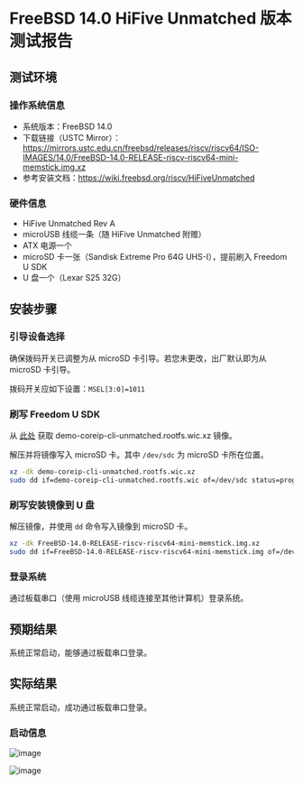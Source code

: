 # FreeBSD 14.0 HiFive Unmatched 版本测试报告

## 测试环境

### 操作系统信息

- 系统版本：FreeBSD 14.0
- 下载链接（USTC Mirror）：https://mirrors.ustc.edu.cn/freebsd/releases/riscv/riscv64/ISO-IMAGES/14.0/FreeBSD-14.0-RELEASE-riscv-riscv64-mini-memstick.img.xz
- 参考安装文档：https://wiki.freebsd.org/riscv/HiFiveUnmatched

### 硬件信息

- HiFive Unmatched Rev A
- microUSB 线缆一条（随 HiFive Unmatched 附赠）
- ATX 电源一个
- microSD 卡一张（Sandisk Extreme Pro 64G UHS-I），提前刷入 Freedom U SDK
- U 盘一个（Lexar S25 32G）

## 安装步骤

### 引导设备选择

确保拨码开关已调整为从 microSD 卡引导。若您未更改，出厂默认即为从 microSD 卡引导。

拨码开关应如下设置：`MSEL[3:0]=1011`

### 刷写 Freedom U SDK

从 [此处](https://github.com/sifive/freedom-u-sdk/releases/latest) 获取 demo-coreip-cli-unmatched.rootfs.wic.xz 镜像。

解压并将镜像写入 microSD 卡。其中 `/dev/sdc` 为 microSD 卡所在位置。

```bash
xz -dk demo-coreip-cli-unmatched.rootfs.wic.xz
sudo dd if=demo-coreip-cli-unmatched.rootfs.wic of=/dev/sdc status=progress
```

### 刷写安装镜像到 U 盘

解压镜像，并使用 `dd` 命令写入镜像到 microSD 卡。

```bash
xz -dk FreeBSD-14.0-RELEASE-riscv-riscv64-mini-memstick.img.xz
sudo dd if=FreeBSD-14.0-RELEASE-riscv-riscv64-mini-memstick.img of=/dev/sdc status=progress
```

### 登录系统

通过板载串口（使用 microUSB 线缆连接至其他计算机）登录系统。

## 预期结果

系统正常启动，能够通过板载串口登录。

## 实际结果

系统正常启动，成功通过板载串口登录。

### 启动信息

![image](https://github.com/ruyisdk/ruyi/assets/17025286/1f709fe0-d233-4107-8edc-8c4fb6a23216)

![image](https://github.com/ruyisdk/ruyi/assets/17025286/a5a39f97-949e-4ef1-bed1-a805485900f0)